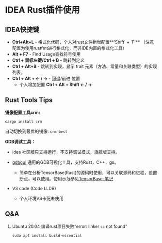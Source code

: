 # IDEA Rust插件使用

## IDEA快捷键

- **Ctrl+Alt+L** - 格式化代码，个人对rust文件新增配置**'Shift' + 'F'** （注意配置为使用rustfmt进行格式化，而非IDE内置的格式化工具）
- **Alt + F7** - Find Usage查找符号使用
- **Ctrl + 鼠标左键/Ctrl + B** - 跳转到定义 
- **Ctrl + Alt+B** - 跳转到实现，显示 trait 元素（方法、常量和关联类型）的实现列表。
- **Ctrl + Alt + <- / ->**  -  回退/前进 位置
  - 个人增加配置 **Ctrl + Alt + Shift <- / ->**  




## Rust Tools Tips

**镜像配置工具crm:**

 `cargo install crm`

自动切换到最优的镜像: `crm best`



**GDB调试工具：**

- idea 社区版只支持运行，不支持调试模式，旗舰版支持。

- [gdbgui](https://github.com/cs01/gdbgui)  通用的GDB可视化工具，支持Rust，C++，go。
  - 简单在分析TensorBase(Rust)的源码时使用，可以关联源码和进程，设置断点，可以使用。使用示范参见[TensorBase-笔记](https://github.com/tianjiqx/notes/blob/master/big_data_system/TensorBase-%E7%AC%94%E8%AE%B0.md)
- VS code (Code LLDB)
  - 个人环境VS卡死未使用



## Q&A

1. Ubuntu 20.04 编译rust项目失败“error: linker `cc` not found”

   `sudo apt install build-essential`

